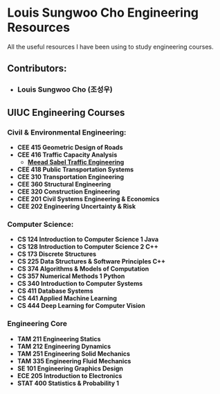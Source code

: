 # Louis Sungwoo Cho Engineering Resources
All the useful resources I have been using to study engineering courses.

## Contributors:
- ### Louis Sungwoo Cho (조성우)

## UIUC Engineering Courses

### Civil & Environmental Engineering:
- **CEE 415 Geometric Design of Roads**
- **CEE 416 Traffic Capacity Analysis**
  - **[Meead Sabel Traffic Engineering](https://www.youtube.com/user/meeadsk/videos)**
- **CEE 418 Public Transportation Systems**
- **CEE 310 Transportation Engineering**
- **CEE 360 Structural Engineering**
- **CEE 320 Construction Engineering**
- **CEE 201 Civil Systems Engineering & Economics**
- **CEE 202 Engineering Uncertainty & Risk**

### Computer Science:
- **CS 124 Introduction to Computer Science 1 Java**
- **CS 128 Introduction to Computer Science 2 C++**
- **CS 173 Discrete Structures**
- **CS 225 Data Structures & Software Principles C++**
- **CS 374 Algorithms & Models of Computation**
- **CS 357 Numerical Methods 1 Python**
- **CS 340 Introduction to Computer Systems**
- **CS 411 Database Systems**
- **CS 441 Applied Machine Learning**
- **CS 444 Deep Learning for Computer Vision**

### Engineering Core
- **TAM 211 Engineering Statics**
- **TAM 212 Engineering Dynamics**
- **TAM 251 Engineering Solid Mechanics**
- **TAM 335 Engineering Fluid Mechanics**
- **SE 101 Engineering Graphics Design**
- **ECE 205 Introduction to Electronics**
- **STAT 400 Statistics & Probability 1**
